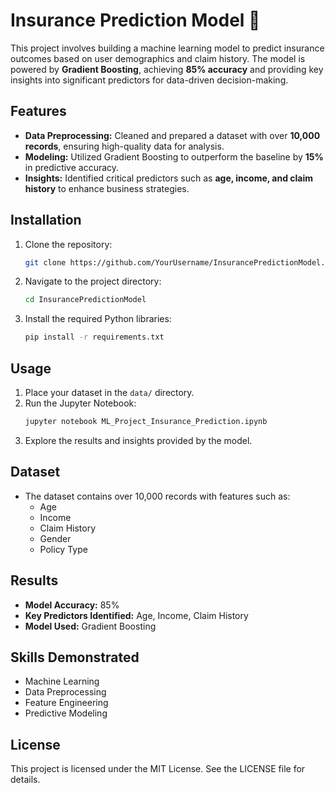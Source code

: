# Insurance Prediction Model 🚀

This project involves building a machine learning model to predict insurance outcomes based on user demographics and claim history. The model is powered by **Gradient Boosting**, achieving **85% accuracy** and providing key insights into significant predictors for data-driven decision-making.

## Features
- **Data Preprocessing:** Cleaned and prepared a dataset with over **10,000 records**, ensuring high-quality data for analysis.
- **Modeling:** Utilized Gradient Boosting to outperform the baseline by **15%** in predictive accuracy.
- **Insights:** Identified critical predictors such as **age, income, and claim history** to enhance business strategies.

## Installation
1. Clone the repository:
   ```bash
   git clone https://github.com/YourUsername/InsurancePredictionModel.git
   ```
2. Navigate to the project directory:
   ```bash
   cd InsurancePredictionModel
   ```
3. Install the required Python libraries:
   ```bash
   pip install -r requirements.txt
   ```

## Usage
1. Place your dataset in the `data/` directory.
2. Run the Jupyter Notebook:
   ```bash
   jupyter notebook ML_Project_Insurance_Prediction.ipynb
   ```
3. Explore the results and insights provided by the model.

## Dataset
- The dataset contains over 10,000 records with features such as:
  - Age
  - Income
  - Claim History
  - Gender
  - Policy Type

## Results
- **Model Accuracy:** 85%
- **Key Predictors Identified:** Age, Income, Claim History
- **Model Used:** Gradient Boosting

## Skills Demonstrated
- Machine Learning
- Data Preprocessing
- Feature Engineering
- Predictive Modeling

## License
This project is licensed under the MIT License. See the LICENSE file for details.
